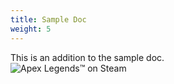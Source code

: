 ```yaml
---
title: Sample Doc
weight: 5
---
```

This is an addition to the sample doc. \
![Apex Legends™ on Steam](https://cdn.akamai.steamstatic.com/steam/apps/1172470/capsule_616x353.jpg?t=1638900075)